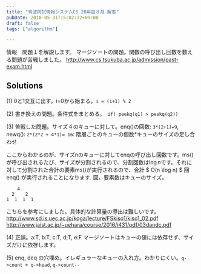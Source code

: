 ```yaml
---
title: "筑波院試情報システムCS 28年度８月 解答"
pubDate: 2018-05-31T15:02:32+09:00
draft: false
tags: ["algorithm"]

---
```


情報　問題１を解説します。 マージソートの問題。関数の呼び出し回数を数える問題が苦戦しました。
http://www.cs.tsukuba.ac.jp/admission/past-exam.html

## Solutions

(1) 0と1交互に出す。i=0から始まる。`i = (i+1) % 2`  

(2) 書き換えの問題。条件式をまとめる。` if( peekq(q1) > peekq(q2))`

(3) 苦戦した問題。サイズ４のキューに対して。enq()の回数: `3*(2+1)=9`, newq(): `2*(2*2 + 4*1)= 16`: 階層ごとのキューの個数*キューのサイズの足し合わせ

ここからわかるのが、サイズnのキューに対してenqの呼び出し回数です。ms()が呼び出されるたび、サイズが分割されるので、分割回数は$\log n$です。それに対して分割された合計の要素ms()が実行されるので、合計 $ O(n \log n) $ 回 enq() が実行されることになります. 図。要素数はキューのサイズ。

```
    4
  2    2
1  1  1  1
```

こちらを参考にしました。具体的な計算量の導出は難しいです。
http://www.sd.is.uec.ac.jp/koga/lecture/FSkiso1/kiso1_02.pdf
http://www.jaist.ac.jp/~uehara/course/2016/i431/pdf/03dandc.pdf

(4) 正誤。a:T, b:T, c:T, d;T, e:F マージソートはキューの値には依存せず、サイズだけに依存します。

(5) enq, deq の穴埋め。イレギュラーなキューの入れ方。わかりにくい。`q->count + q->head`, `q->count--`





